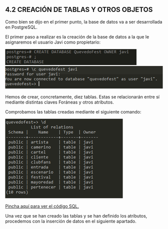 ## 4.2 CREACIÓN DE TABLAS Y OTROS OBJETOS

Como bien se dijo en el primer punto, la base de datos va a ser desarrollada en PostgreSQL.

El primer paso a realizar es la creación de la base de datos a la que le asignaremos el usuario Javi como propietario:

![CreaciónBBDD](../../Images/BBDD/Captura.png)
![CreaciónBBDD](../../Images/BBDD/Captura1.png)

Hemos de crear, concretamente, diez tablas. Estas se relacionarán entre sí mediante distintas claves Foráneas y otros atributos.


Comprobamos las tablas creadas mediante el siguiente comando:

![BBDD](../../Images/BBDD/BBDDCreada.png)

[Pincha aquí para ver el código SQL.](https://github.com/jmm-1999/QuevedoFest/blob/master/SQL/CreacionBBDD.sql)  

Una vez que se han creado las tablas y se han definido los atributos, procedemos con la inserción de datos en el siguiente apartado.